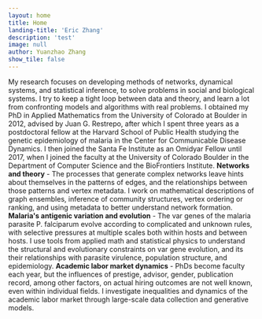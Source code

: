 ```yaml
---
layout: home
title: Home
landing-title: 'Eric Zhang'
description: 'test'
image: null
author: Yuanzhao Zhang
show_tile: false
---
```


My research focuses on developing methods of networks, dynamical systems, and statistical inference, to solve problems in social and biological systems. I try to keep a tight loop between data and theory, and learn a lot from confronting models and algorithms with real problems.
I obtained my PhD in Applied Mathematics from the University of Colorado at Boulder in 2012, advised by Juan G. Restrepo, after which I spent three years as a postdoctoral fellow at the Harvard School of Public Health studying the genetic epidemiology of malaria in the Center for Communicable Disease Dynamics. I then joined the Santa Fe Institute as an Omidyar Fellow until 2017, when I joined the faculty at the University of Colorado Boulder in the Department of Computer Science and the BioFrontiers Institute.
**Networks and theory** - The processes that generate complex networks leave hints about themselves in the patterns of edges, and the relationships between those patterns and vertex metadata. I work on mathematical descriptions of graph ensembles, inference of community structures, vertex ordering or ranking, and using metadata to better understand network formation.
**Malaria's antigenic variation and evolution** - The var genes of the malaria parasite P. falciparum evolve according to complicated and unknown rules, with selective pressures at multiple scales both within hosts and between hosts. I use tools from applied math and statistical physics to understand the structural and evolutionary constraints on var gene evolution, and its their relationships with parasite virulence, population structure, and epidemiology.
**Academic labor market dynamics** - PhDs become faculty each year, but the influences of prestige, advisor, gender, publication record, among other factors, on actual hiring outcomes are not well known, even within individual fields. I investigate inequalities and dynamics of the academic labor market through large-scale data collection and generative models.
